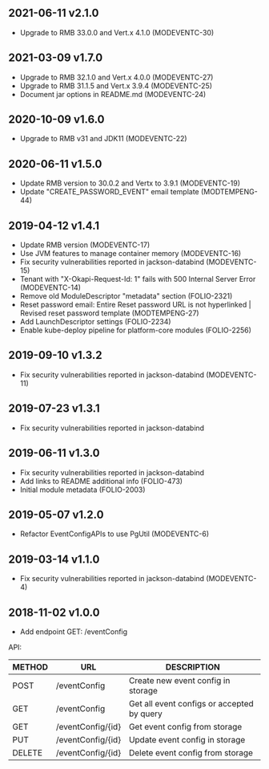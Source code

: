 ## 2021-06-11 v2.1.0
 * Upgrade to RMB 33.0.0 and Vert.x 4.1.0 (MODEVENTC-30)

## 2021-03-09 v1.7.0
 * Upgrade to RMB 32.1.0 and Vert.x 4.0.0 (MODEVENTC-27)
 * Upgrade to RMB 31.1.5 and Vert.x 3.9.4 (MODEVENTC-25)
 * Document jar options in README.md (MODEVENTC-24)

## 2020-10-09 v1.6.0
 * Upgrade to RMB v31 and JDK11 (MODEVENTC-22)
 
## 2020-06-11 v1.5.0
 * Update RMB version to 30.0.2 and Vertx to 3.9.1 (MODEVENTC-19)
 * Update "CREATE_PASSWORD_EVENT" email template (MODTEMPENG-44)
 
## 2019-04-12 v1.4.1
 * Update RMB version (MODEVENTC-17)
 * Use JVM features to manage container memory (MODEVENTC-16)
 * Fix security vulnerabilities reported in jackson-databind (MODEVENTC-15)
 * Tenant with "X-Okapi-Request-Id: 1" fails with 500 Internal Server Error (MODEVENTC-14)
 * Remove old ModuleDescriptor "metadata" section (FOLIO-2321)
 * Reset password email: Entire Reset password URL is not hyperlinked | Revised reset password template (MODTEMPENG-27)
 * Add LaunchDescriptor settings  (FOLIO-2234)
 * Enable kube-deploy pipeline for platform-core modules (FOLIO-2256)

## 2019-09-10 v1.3.2
 * Fix security vulnerabilities reported in jackson-databind (MODEVENTC-11)

## 2019-07-23 v1.3.1
 * Fix security vulnerabilities reported in jackson-databind

## 2019-06-11 v1.3.0
 * Fix security vulnerabilities reported in jackson-databind
 * Add links to README additional info (FOLIO-473)
 * Initial module metadata (FOLIO-2003)

## 2019-05-07 v1.2.0
 * Refactor EventConfigAPIs to use PgUtil (MODEVENTC-6)

## 2019-03-14 v1.1.0
 * Fix security vulnerabilities reported in jackson-databind (MODEVENTC-4)
 
## 2018-11-02 v1.0.0
 * Add endpoint GET: /eventConfig  
 
  API: 
  
  | METHOD |  URL                          | DESCRIPTION                                                       |
  |--------|-------------------------------|-------------------------------------------------------------------|
  | POST   | /eventConfig                  | Create new event config in storage                                |
  | GET    | /eventConfig                  | Get all event configs or accepted by query                        |
  | GET    | /eventConfig/{id}             | Get event config from storage                                     |
  | PUT    | /eventConfig/{id}             | Update event config in storage                                    |
  | DELETE | /eventConfig/{id}             | Delete event config from storage                                  |
